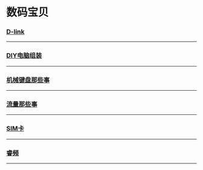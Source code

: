 数码宝贝
========

### [D-link](d-link)

---

### [DIY电脑组装](diy-pc)

---

### [机械键盘那些事](mechanical-keyboard)

---

### [流量那些事](mobile-discharge)

---

### [SIM卡](sim-card)

---

### [睿频](turbo-boost)

---

